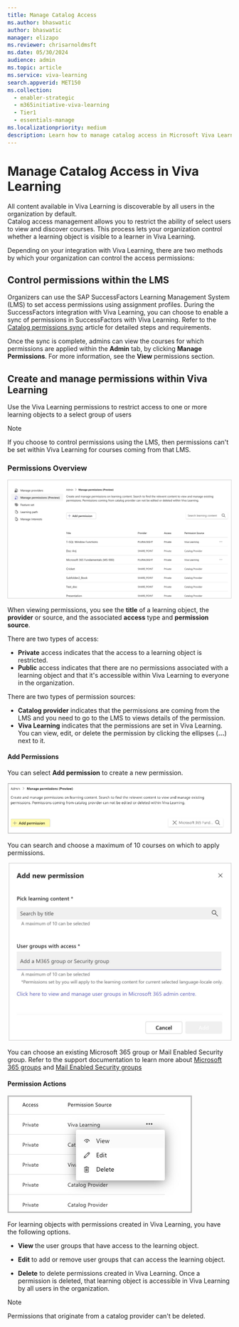 ```yaml
---
title: Manage Catalog Access
ms.author: bhaswatic
author: bhaswatic
manager: elizapo
ms.reviewer: chrisarnoldmsft
ms.date: 05/30/2024
audience: admin
ms.topic: article
ms.service: viva-learning
search.appverid: MET150
ms.collection:
  - enabler-strategic
  - m365initiative-viva-learning
  - Tier1
  - essentials-manage
ms.localizationpriority: medium
description: Learn how to manage catalog access in Microsoft Viva Learning to restrict the ability of select users to view and discover courses.
---
```


# Manage Catalog Access in Viva Learning

All content available in Viva Learning is discoverable by all users in the organization by default.  
Catalog access management allows you to restrict the ability of select users to view and discover courses. This process lets your organization control whether a learning object is visible to a learner in Viva Learning.

Depending on your integration with Viva Learning, there are two methods by which your organization can control the access permissions:

## Control permissions within the LMS

Organizers can use the SAP SuccessFactors Learning Management System (LMS) to set access permissions using assignment profiles. During the SuccessFactors integration with Viva Learning, you can choose to enable a sync of permissions in SuccessFactors with Viva Learning.
Refer to the [Catalog permissions sync](configure-successfactors-content-source.md#catalog-permissions-sync) article for detailed steps and requirements.

Once the sync is complete, admins can view the courses for which permissions are applied within the **Admin** tab, by clicking **Manage Permissions**. 
For more information, see the **View** permissions section.

## Create and manage permissions within Viva Learning

Use the Viva Learning permissions to restrict access to one or more learning objects to a select group of users 

>[!Note] 
>If you choose to control permissions using the LMS, then permissions can't be set within Viva Learning for courses coming from that LMS.

### Permissions Overview

![Image of the catalog permissions navigation screen under the admin tab.](../media/learning/catalog-access-permissions-1-landing-page.png)

When viewing permissions, you see the **title** of a learning object, the **provider** or source, and the associated **access** type and **permission source**.

There are two types of access: 

- **Private** access indicates that the access to a learning object is restricted.
- **Public** access indicates that there are no permissions associated with a learning object and that it's accessible within Viva Learning to everyone in the organization.

There are two types of permission sources:

- **Catalog provider** indicates that the permissions are coming from the LMS and you need to go to the LMS to views details of the permission.
- **Viva Learning** indicates that the permissions are set in Viva Learning. You can view, edit, or delete the permission by clicking the ellipses (**...**) next to it.



#### Add Permissions
You can select **Add permission** to create a new permission.

![Screenshot of the highlighted Add permissions button.](../media/learning/catalog-access-permissions-2-add-permissions.png)

You can search and choose a maximum of 10 courses on which to apply permissions.

![Screenshot of a popup window that lists options for adding new permissions.](../media/learning/catalog-access-permissions-3-add-new-permissions.png)

You can choose an existing Microsoft 365 group or Mail Enabled Security group. Refer to the support documentation to learn more about [Microsoft 365 groups](https://support.microsoft.com/office/learn-about-microsoft-365-groups-b565caa1-5c40-40ef-9915-60fdb2d97fa2) and [Mail Enabled Security groups](/exchange/recipients/mail-enabled-security-groups)


#### Permission Actions

![Screenshot displaying the various actions users can perform with permissions, including view, edit, and delete.](../media/learning/catalog-access-permissions-4-permissions-actions.png)

For learning objects with permissions created in Viva Learning, you have the following options.

- **View** the user groups that have access to the learning object.

- **Edit** to add or remove user groups that can access the learning object. 

- **Delete** to delete permissions created in Viva Learning. Once a permission is deleted, that learning object is accessible in Viva Learning by all users in the organization.

>[!Note]
> Permissions that originate from a catalog provider can't be deleted.
